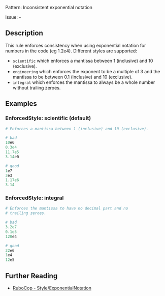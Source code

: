 Pattern: Inconsistent exponential notation

Issue: -

## Description

This rule enforces consistency when using exponential notation for numbers in the code (eg 1.2e4). Different styles are supported:
* `scientific` which enforces a mantissa between 1 (inclusive) and 10 (exclusive).
* `engineering` which enforces the exponent to be a multiple of 3 and the mantissa to be between 0.1 (inclusive) and 10 (exclusive).
* `integral` which enforces the mantissa to always be a whole number without trailing zeroes.

## Examples

### EnforcedStyle: scientific (default)

```ruby
# Enforces a mantissa between 1 (inclusive) and 10 (exclusive).

# bad
10e6
0.3e4
11.7e5
3.14e0

# good
1e7
3e3
1.17e6
3.14
```

### EnforcedStyle: integral

```ruby
# Enforces the mantissa to have no decimal part and no
# trailing zeroes.

# bad
3.2e7
0.1e5
120e4

# good
32e6
1e4
12e5
```

## Further Reading

* [RuboCop - Style/ExponentialNotation](https://docs.rubocop.org/rubocop/cops_style.html#styleexponentialnotation)
